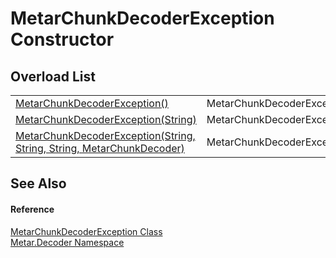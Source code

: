 # MetarChunkDecoderException Constructor


## Overload List
<table>
<tr>
<td><a href="M_Metar_Decoder_MetarChunkDecoderException__ctor.md">MetarChunkDecoderException()</a></td>
<td>MetarChunkDecoderException</td></tr>
<tr>
<td><a href="M_Metar_Decoder_MetarChunkDecoderException__ctor_1.md">MetarChunkDecoderException(String)</a></td>
<td>MetarChunkDecoderException</td></tr>
<tr>
<td><a href="M_Metar_Decoder_MetarChunkDecoderException__ctor_2.md">MetarChunkDecoderException(String, String, String, MetarChunkDecoder)</a></td>
<td>MetarChunkDecoderException</td></tr>
</table>

## See Also


#### Reference
<a href="T_Metar_Decoder_MetarChunkDecoderException.md">MetarChunkDecoderException Class</a>  
<a href="N_Metar_Decoder.md">Metar.Decoder Namespace</a>  
